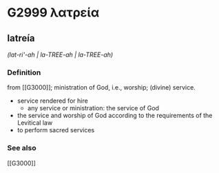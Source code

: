 # G2999 λατρεία

## latreía

_(lat-ri'-ah | la-TREE-ah | la-TREE-ah)_

### Definition

from [[G3000]]; ministration of God, i.e., worship; (divine) service.

- service rendered for hire
  - any service or ministration: the service of God
- the service and worship of God according to the requirements of the Levitical law
- to perform sacred services

### See also

[[G3000]]


